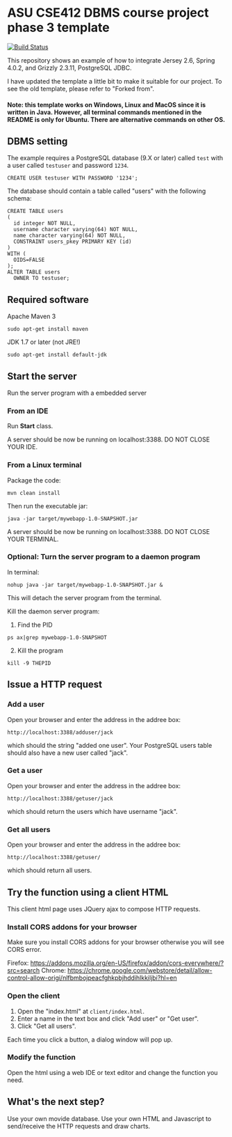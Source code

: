 # ASU CSE412 DBMS course project phase 3 template

[![Build Status](https://travis-ci.org/jiayuasu/jersey2-spring4-grizzly2.svg?branch=master)](https://travis-ci.org/jiayuasu/jersey2-spring4-grizzly2)

This repository shows an example of how to integrate Jersey 2.6, Spring 4.0.2, and Grizzly 2.3.11, PostgreSQL JDBC.

I have updated the template a little bit to make it suitable for our project. To see the old template, please refer to "Forked from".

#### Note: this template works on Windows, Linux and MacOS since it is written in Java. However, all terminal commands mentioned in the README is only for Ubuntu. There are alternative commands on other OS.

## DBMS setting

The example requires a PostgreSQL database (9.X or later) called `test` with a user called `testuser` and password `1234`.

```CREATE USER testuser WITH PASSWORD '1234';```

The database should contain a table called "users" with the following schema:

```
CREATE TABLE users
(
  id integer NOT NULL,
  username character varying(64) NOT NULL,
  name character varying(64) NOT NULL,
  CONSTRAINT users_pkey PRIMARY KEY (id)
)
WITH (
  OIDS=FALSE
);
ALTER TABLE users
  OWNER TO testuser;
```

## Required software

Apache Maven 3

```
sudo apt-get install maven
```

JDK 1.7 or later (not JRE!)

```
sudo apt-get install default-jdk
```


## Start the server

Run the server program with a embedded server

### From an IDE

Run **Start** class.

A server should be now be running on localhost:3388. DO NOT CLOSE YOUR IDE.

### From a Linux terminal

Package the code:
```
mvn clean install
```

Then run the executable jar:
```
java -jar target/mywebapp-1.0-SNAPSHOT.jar
```

A server should be now be running on localhost:3388. DO NOT CLOSE YOUR TERMINAL.

### Optional: Turn the server program to a daemon program

In terminal:

```
nohup java -jar target/mywebapp-1.0-SNAPSHOT.jar &
```

This will detach the server program from the terminal. 

Kill the daemon server program:

1. Find the PID
```
ps ax|grep mywebapp-1.0-SNAPSHOT
```

2. Kill the program
```
kill -9 THEPID
```

## Issue a HTTP request

### Add a user

Open your browser and enter the address in the addree box:
```
http://localhost:3388/adduser/jack
```
which should the string "added one user". Your PostgreSQL users table should also have a new user called "jack".

### Get a user
Open your browser and enter the address in the addree box:
```
http://localhost:3388/getuser/jack
```
which should return the users which have username "jack".

### Get all users
Open your browser and enter the address in the addree box:
```
http://localhost:3388/getuser/
```
which should return all users.

## Try the function using a client HTML

This client html page uses JQuery ajax to compose HTTP requests.

### Install CORS addons for your browser

Make sure you install CORS addons for your browser otherwise you will see CORS error.

Firefox: https://addons.mozilla.org/en-US/firefox/addon/cors-everywhere/?src=search
Chrome: https://chrome.google.com/webstore/detail/allow-control-allow-origi/nlfbmbojpeacfghkpbjhddihlkkiljbi?hl=en

### Open the client

1. Open the "index.html" at `client/index.html`.
2. Enter a name in the text box and click "Add user" or "Get user".
3. Click "Get all users".

Each time you click a button, a dialog window will pop up.

### Modify the function
Open the html using a web IDE or text editor and change the function you need.

## What's the next step?
Use your own movide database. Use your own HTML and Javascript to send/receive the HTTP requests and draw charts.

